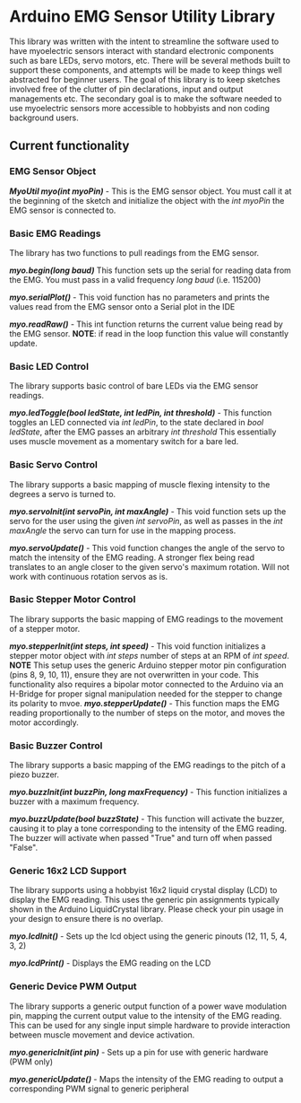 # Arduino EMG Sensor Utility Library

This library was written with the intent to streamline the software used to have myoelectric sensors interact with standard electronic components such as bare LEDs, servo motors, etc. There will be several methods built to support these components, and attempts will be made to keep things well abstracted for beginner users. The goal of this library is to keep sketches involved free of the clutter of pin declarations, input and output managements etc. The secondary goal is to make the software needed to use myoelectric sensors more accessible to hobbyists and non coding background users.

## Current functionality

### EMG Sensor Object

***MyoUtil myo(int myoPin)*** - This is the EMG sensor object. You must call it at the beginning of the sketch and initialize the object with the *int myoPin* the EMG sensor is connected to.


### Basic EMG Readings

The library has two functions to pull readings from the EMG sensor.

***myo.begin(long baud)*** This function sets up the serial for reading data from the EMG. You must pass in a valid frequency *long baud*  (i.e. 115200) 

***myo.serialPlot()*** - This void function has no parameters and prints the values read from the EMG sensor onto a Serial plot in the IDE

***myo.readRaw()*** - This int function returns the current value being read by the EMG sensor. **NOTE**: if read in the loop function this value will constantly update.


### Basic LED Control

The library supports basic control of bare LEDs via the EMG sensor readings.

***myo.ledToggle(bool ledState, int ledPin, int threshold)*** - This function toggles an LED connected via *int ledPin*, to the state declared in *bool ledState*, after the EMG passes an arbitrary *int threshold* This essentially uses muscle movement as a momentary switch for a bare led.


### Basic Servo Control

The library supports a basic mapping of muscle flexing intensity to the degrees a servo is turned to.

***myo.servoInit(int servoPin, int maxAngle)*** - This void function sets up the servo for the user using the given *int servoPin*, as well as passes in the *int maxAngle* the servo can turn for use in the mapping process.

***myo.servoUpdate()*** - This void function changes the angle of the servo to match the intensity of the EMG reading. A stronger flex being read translates to an angle closer to the given servo's maximum rotation. Will not work with continuous rotation servos as is.


### Basic Stepper Motor Control

The library supports the basic mapping of EMG readings to the movement of a stepper motor.

***myo.stepperInit(int steps, int speed)*** - This void function initializes a stepper motor object with *int steps* number of steps at an RPM of *int speed*. **NOTE** This setup uses the generic Arduino stepper motor pin configuration (pins 8, 9, 10, 11), ensure they are not overwritten in your code. This functionality also requires a bipolar motor connected to the Arduino via an H-Bridge for proper signal manipulation needed for the stepper to change its polarity to mvoe.
***myo.stepperUpdate()*** - This function maps the EMG reading proportionally to the number of steps on the motor, and moves the motor accordingly.


### Basic Buzzer Control

The library supports a basic mapping of the EMG readings to the pitch of a piezo buzzer.

***myo.buzzInit(int buzzPin, long maxFrequency)*** - This function initializes a buzzer with a maximum frequency.

***myo.buzzUpdate(bool buzzState)*** - This function will activate the buzzer, causing it to play a tone corresponding to the intensity of the EMG reading. The buzzer will activate when passed "True" and turn off when passed "False".


### Generic 16x2 LCD Support

The library supports using a hobbyist 16x2 liquid crystal display (LCD) to display the EMG reading. This uses the generic pin assignments typically shown in the Arduino LiquidCrystal library. Please check your pin usage in your design to ensure there is no overlap.

***myo.lcdInit()*** - Sets up the lcd object using the generic pinouts (12, 11, 5, 4, 3, 2)

***myo.lcdPrint()*** - Displays the EMG reading on the LCD


### Generic Device PWM Output

The library supports a generic output function of a power wave modulation pin, mapping the current output value to the intensity of the EMG reading. This can be used for any single input simple hardware to provide interaction between muscle movement and device activation.

***myo.genericInit(int pin)*** - Sets up a pin for use with generic hardware (PWM only)

***myo.genericUpdate()*** - Maps the intensity of the EMG reading to output a corresponding PWM signal to generic peripheral